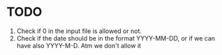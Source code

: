 # TODO

1. Check if 0 in the input file is allowed or not.
2. Check if the date should be in the format YYYY-MM-DD, or if we can have also YYYY-M-D. Atm we don't allow it
